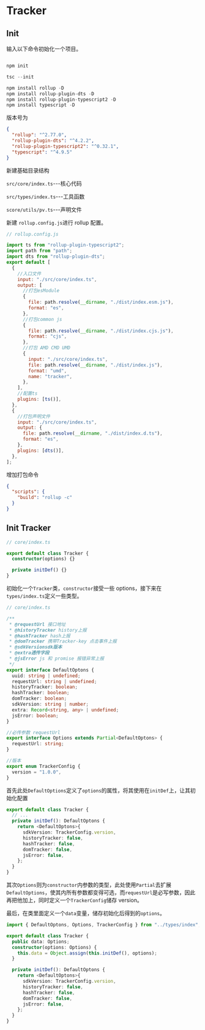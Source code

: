 # Tracker

## Init

输入以下命令初始化一个项目。

```js

npm init

tsc --init

npm install rollup -D
npm install rollup-plugin-dts -D
npm install rollup-plugin-typescript2 -D
npm install typescript -D

```

版本号为

```json
{
  "rollup": "^2.77.0",
  "rollup-plugin-dts": "^4.2.2",
  "rollup-plugin-typescript2": "^0.32.1",
  "typescript": "^4.9.5"
}
```

新建基础目录结构

`src/core/index.ts`---核心代码

`src/types/index.ts`---工具函数

`score/utils/pv.ts`---声明文件

新建 `rollup.config.js`进行 rollup 配置。

```js
// rollup.config.js

import ts from "rollup-plugin-typescript2";
import path from "path";
import dts from "rollup-plugin-dts";
export default [
  {
    //入口文件
    input: "./src/core/index.ts",
    output: [
      //打包esModule
      {
        file: path.resolve(__dirname, "./dist/index.esm.js"),
        format: "es",
      },
      //打包common js
      {
        file: path.resolve(__dirname, "./dist/index.cjs.js"),
        format: "cjs",
      },
      //打包 AMD CMD UMD
      {
        input: "./src/core/index.ts",
        file: path.resolve(__dirname, "./dist/index.js"),
        format: "umd",
        name: "tracker",
      },
    ],
    //配置ts
    plugins: [ts()],
  },
  {
    //打包声明文件
    input: "./src/core/index.ts",
    output: {
      file: path.resolve(__dirname, "./dist/index.d.ts"),
      format: "es",
    },
    plugins: [dts()],
  },
];
```

增加打包命令

```json
{
  "scripts": {
    "build": "rollup -c"
  }
}
```

## Init Tracker

```ts
// core/index.ts

export default class Tracker {
  constructor(options) {}

  private initDef() {}
}
```

初始化一个`Tracker`类，`constructor`接受一些 options，接下来在`types/index.ts`定义一些类型。

```ts
// core/index.ts

/**
 * @requestUrl 接口地址
 * @historyTracker history上报
 * @hashTracker hash上报
 * @domTracker 携带Tracker-key 点击事件上报
 * @sdkVersionsdk版本
 * @extra透传字段
 * @jsError js 和 promise 报错异常上报
 */
export interface DefaultOptons {
  uuid: string | undefined;
  requestUrl: string | undefined;
  historyTracker: boolean;
  hashTracker: boolean;
  domTracker: boolean;
  sdkVersion: string | number;
  extra: Record<string, any> | undefined;
  jsError: boolean;
}

//必传参数 requestUrl
export interface Options extends Partial<DefaultOptons> {
  requestUrl: string;
}

//版本
export enum TrackerConfig {
  version = "1.0.0",
}
```

首先此处`DefaultOptions`定义了`options`的属性，将其使用在`initDef`上，让其初始化配置

```ts
export default class Tracker {
  // ...
  private initDef(): DefaultOptons {
    return <DefaultOptons>{
      sdkVersion: TrackerConfig.version,
      historyTracker: false,
      hashTracker: false,
      domTracker: false,
      jsError: false,
    };
  }
}
```

其次`Options`则为`constructor`内参数的类型，此处使用`Partial`去扩展`DefaultOptions`，使其内所有参数都变得可选，而`requestUrl`是必写参数，因此再把他加上，同时定义一个`TrackerConfig`储存 version。

最后，在类里面定义一个`data`变量，储存初始化后得到的`options`。

```ts
import { DefaultOptons, Options, TrackerConfig } from "../types/index";

export default class Tracker {
  public data: Options;
  constructor(options: Options) {
    this.data = Object.assign(this.initDef(), options);
  }

  private initDef(): DefaultOptons {
    return <DefaultOptons>{
      sdkVersion: TrackerConfig.version,
      historyTracker: false,
      hashTracker: false,
      domTracker: false,
      jsError: false,
    };
  }
}
```
